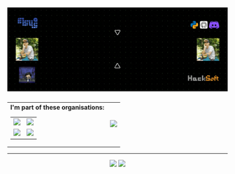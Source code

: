 <!--
**SashoStoichkov/SashoStoichkov** is a ✨ _special_ ✨ repository because its `README.md` (this file) appears on your GitHub profile.
-->
<h1 align="center" width="100%">
  <img src="./GH Cover.gif">
</h1>

<table align="center" width="96%">
  <tr>
    <td>
      <strong>I'm part of these organisations:</strong><br>
      <table>
        <tr>
          <td align="center"><a href="https://github.com/HackSoftware"><img src="https://avatars3.githubusercontent.com/u/11139128?s=150&v=4" /></a></td>
          <td align="center"><a href="https://github.com/EddieHubCommunity"><img src="https://avatars3.githubusercontent.com/u/66388388?s=150&v=4" /></a></td>
        </tr>
        <tr>
          <td align="center"><a href="https://github.com/BookShareBG"><img src="https://avatars3.githubusercontent.com/u/73662810?s=150&v=4" /></a></td>
          <td align="center"><a href="https://github.com/SashoStoichkovArchive"><img src="https://avatars3.githubusercontent.com/u/79784426?s=150&v=4" /></a></td>
        </tr>
      </table>
    </td>
    <td align="center">
      <img src="https://github-readme-stats.vercel.app/api?username=SashoStoichkov&show_icons=true&theme=merko" />
    </td>
  </tr>
</table>

<!--
🔭 I’m currently working on **Python projects**
<ul align="left">
   <li>Worked over <a href="https://github.com/HackSoftware/simple_schema_validator">simple-schema-validator</a> pip module</li>
   <li>Worked over <a href="https://github.com/HackSoftware/Django-Styleguide">Django Styleguide</a> example <a href="https://github.com/HackSoftware/Styleguide-Example">project</a></li>
</ul>
-->

---

<p align="center">
  <img width="96%" src="https://activity-graph.herokuapp.com/graph?username=SashoStoichkov&show_icons=true&count_private=true&theme=rogue&area=true" />
  <img width="96%" src="https://github-readme-streak-stats.herokuapp.com/?user=SashoStoichkov&show_icons=true&locale=en&layout=demo&theme=merko" />
</p>
